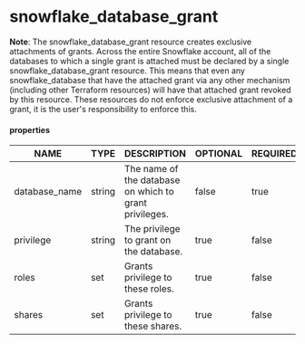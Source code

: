 
# snowflake_database_grant

<!-- These docs are auto-generated by code in main.go, run by with make docs. Manual edits will be overwritten. -->
**Note**: The snowflake_database_grant resource creates exclusive attachments of grants.
		Across the entire Snowflake account, all of the databases to which a single grant is attached must be declared
		by a single snowflake_database_grant resource. This means that even any snowflake_database that have the attached
		grant via any other mechanism (including other Terraform resources) will have that attached grant revoked by this resource.
		These resources do not enforce exclusive attachment of a grant, it is the user's responsibility to enforce this.
		
#### properties

|     NAME      |  TYPE  |                      DESCRIPTION                       | OPTIONAL | REQUIRED  | COMPUTED | DEFAULT |
|---------------|--------|--------------------------------------------------------|----------|-----------|----------|---------|
| database_name | string | The name of the database on which to grant privileges. | false    | true      | false    | <nil>   |
| privilege     | string | The privilege to grant on the database.                | true     | false     | false    | "USAGE" |
| roles         | set    | Grants privilege to these roles.                       | true     | false     | false    | <nil>   |
| shares        | set    | Grants privilege to these shares.                      | true     | false     | false    | <nil>   |
